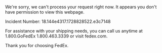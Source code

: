  	


 	

We're sorry, we can't process your request right now. It appears you don't have permission to view this webpage.


Incident Number: 18.144e4317.1728828522.e3c7148





For assistance with your shipping needs, you can call us anytime at 1.800.GoFedEx 1.800.463.3339 or visit fedex.com.




Thank you for choosing FedEx.